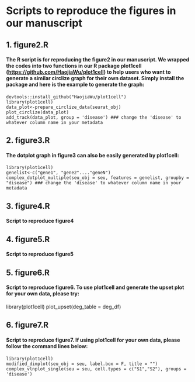 # Scripts to reproduce the figures in our manuscript

## 1. figure2.R
#### The R script is for reproducing the figure2 in our manuscript. We wrapped the codes into two functions in our R package plot1cell (https://github.com/HaojiaWu/plot1cell) to help users who want to generate a similar circlize graph for their own dataset. Simply install the package and here is the example to generate the graph:
```
devtools::install_github("HaojiaWu/plot1cell")
library(plot1cell)
data_plot<-prepare_circlize_data(seurat_obj)
plot_circlize(data_plot)
add_track(data_plot, group = 'disease') ### change the 'disease' to whatever column name in your metadata
```
## 2. figure3.R
#### The dotplot graph in figure3 can also be easily generated by plot1cell:
```
library(plot1cell)
genelist<-c("gene1", "gene2"...."geneN")
complex_dotplot_multiple(seu_obj = seu, features = genelist, groupby = "disease") ### change the 'disease' to whatever column name in your metadata
```
## 3. figure4.R
#### Script to reproduce figure4

## 4. figure5.R
#### Script to reproduce figure5

## 5. figure6.R
#### Script to reproduce figure6. To use plot1cell and generate the upset plot for your own data, please try:
library(plot1cell)
plot_upset(deg_table = deg_df)

## 6. figure7.R
#### Script to reproduce figure7. If using plot1cell for your own data, please follow the command lines below:
```
library(plot1cell)
modified_dimplot(seu_obj = seu, label.box = F, title = "")
complex_vlnplot_single(seu = seu, cell.types = c("S1","S2"), groups = 'disease')
```
